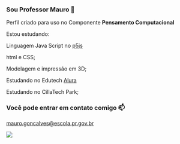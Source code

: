 ### Sou Professor Mauro 🐧


Perfil criado para uso no Componente **Pensamento Computacional**

Estou estudando:

Linguagem Java Script no [p5js](https://editor.p5js.org/)

html e CSS;

Modelagem e impressão em 3D;

Estudando no Edutech [Alura](https://cursos.alura.com.br)

Estudando no CillaTech Park;

### Você pode entrar em contato comigo 📫
mauro.goncalves@escola.pr.gov.br 

![](https://media.tenor.com/dHk-LfzHrtwAAAAi/linux-computer.gif)

<!--
**mrmssg/mrmssg** is a ✨ _special_ ✨ repository because its `README.md` (this file) appears on your GitHub profile.

Here are some ideas to get you started:

- 🔭 I’m currently working on ...
- 🌱 I’m currently learning ...
- 👯 I’m looking to collaborate on ...
- 🤔 I’m looking for help with ...
- 💬 Ask me about ...
- 📫 How to reach me: ...
- 😄 Pronouns: ...
- ⚡ Fun fact: ...
-->
